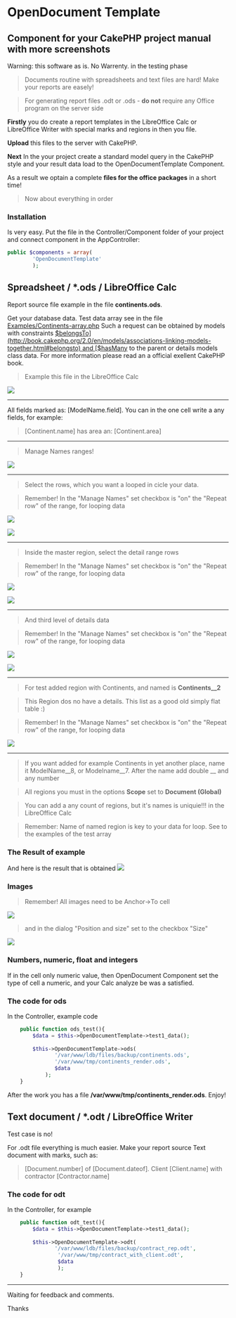 # OpenDocument Template
## Component for your CakePHP project manual with more screenshots
Warning: this software as is. No Warrenty. in the testing phase

> Documents routine with spreadsheets and text files are hard!
> Make your reports are easely!

> For generating report files .odt or .ods - **do not** require any Office program on the server side

**Firstly** you do create a report templates in the LibreOffice Calc or LibreOffice Writer with special marks and regions in then you file. 

**Upload** this files to the server with CakePHP. 

**Next** In the your project create a standard model query in the CakePHP style and your result data load to the OpenDocumentTemplate Component.

As a result we optain a complete **files for the office packages** in a short time!
> Now about everything in order


### Installation
Is very easy. Put the file in the Controller/Component folder of your project and connect component in the AppController:

```php
public $components = array(
        'OpenDocumentTemplate'
        );
```

## Spreadsheet / *.ods / LibreOffice Calc
Report source file example in the file **continents.ods**.

Get your database data. Test data array see in the file
[Examples/Continents-array.php](https://github.com/xv1t/cakephp-opendocument-template/blob/master/Examples/Continents-array.php)
Such a request can be obtained by models with constraints [$belongsTo](http://book.cakephp.org/2.0/en/models/associations-linking-models-together.html#belongsto) and [$hasMany](http://book.cakephp.org/2.0/en/models/associations-linking-models-together.html#hasmany)  to the parent or details models class data. For more information please read an a official exellent CakePHP book.

> Example this file in the LibreOffice Calc

![](https://github.com/xv1t/cakephp-opendocument-template/blob/master/Docs/img/ods_01_Report_file_view.png)
***


All fields marked as: [ModelName.field]. You can in the one cell write a any fields, for example:

> [Continent.name] has area an: [Continent.area]

***


> Manage Names ranges!

![](https://github.com/xv1t/cakephp-opendocument-template/blob/master/Docs/img/ods_02_Manage_names.png)
***

> Select the rows, which you want a looped in cicle your data. 

> Remember! In the "Manage Names" set checkbox is "on" the "Repeat row" of the range, for looping data

![](https://github.com/xv1t/cakephp-opendocument-template/blob/master/Docs/img/ods_06_continents.png)

![](https://github.com/xv1t/cakephp-opendocument-template/blob/master/Docs/img/ods_11.png)
***

> Inside the master region, select the detail range rows

> Remember! In the "Manage Names" set checkbox is "on" the "Repeat row" of the range, for looping data

![](https://github.com/xv1t/cakephp-opendocument-template/blob/master/Docs/img/ods_07_countries.png)

![](https://github.com/xv1t/cakephp-opendocument-template/blob/master/Docs/img/ods_12.png)
***

> And third level of details data

> Remember! In the "Manage Names" set checkbox is "on" the "Repeat row" of the range, for looping data

![](https://github.com/xv1t/cakephp-opendocument-template/blob/master/Docs/img/ods_08_cities.png)

![](https://github.com/xv1t/cakephp-opendocument-template/blob/master/Docs/img/ods_14.png)
***

> For test added region with Continents, and named is **Continents__2**

> This Region dos no have a details. This list as a good old simply flat table :)

> Remember! In the "Manage Names" set checkbox is "on" the "Repeat row" of the range, for looping data

![](https://github.com/xv1t/cakephp-opendocument-template/blob/master/Docs/img/ods_09_continents_2.png)

***
> If you want added for example Continents in yet another place, name it ModelName__8, or Modelname__7. After the name add double __ and any number

> All regions you must in the options **Scope** set to **Document (Global)**

> You can add a any count of regions, but it's names is uniquie!!! in the LibreOffice Calc

> Remember: Name of named region is key to your data for loop. See to the examples of the test array

### The Result of example
And here is the result that is obtained
![](https://github.com/xv1t/cakephp-opendocument-template/blob/master/Docs/img/ods_17.png)

### Images
> Remember! All images need to be Anchor->To cell

![](https://github.com/xv1t/cakephp-opendocument-template/blob/master/Docs/img/ods_15.png)

> and in the dialog "Position and size" set to the checkbox "Size"

![](https://github.com/xv1t/cakephp-opendocument-template/blob/master/Docs/img/ods_16.png)

### Numbers, numeric, float and integers
If in the cell only numeric value, then OpenDocument Component set the type of cell a numeric, and your Calc analyze be was a satisfied. 

### The code for ods
In the Controller, example code
```php
    public function ods_test(){        
        $data = $this->OpenDocumentTemplate->test1_data();
        
        $this->OpenDocumentTemplate->ods(
               '/var/www/ldb/files/backup/continents.ods',
               '/var/www/tmp/continents_render.ods', 
               $data
            );
    }
```
After the work you has a file **/var/www/tmp/continents_render.ods**.
Enjoy!

## Text document / *.odt / LibreOffice Writer
Test case is no!

For .odt file everything is much easier. Make your report source Text document with marks, such as:
> [Document.number] of [Document.dateof]. 
> Client [Client.name] with contractor [Contractor.name]

### The code for odt
In the Controller, for example
```php
    public function odt_test(){        
        $data = $this->OpenDocumentTemplate->test1_data();
        
        $this->OpenDocumentTemplate->odt(
               '/var/www/ldb/files/backup/contract_rep.odt',
                '/var/www/tmp/contract_with_client.odt', 
                $data
                );
    }
```

***

Waiting for feedback and comments.

Thanks
